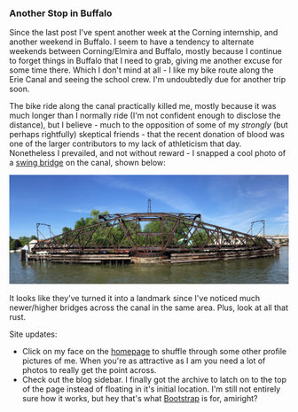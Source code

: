 ### Another Stop in Buffalo

Since the last post I've spent another week at the Corning internship, and another weekend in Buffalo. I seem to have a tendency to alternate weekends between Corning/Elmira and Buffalo, mostly because I continue to forget things in Buffalo that I need to grab, giving me another excuse for some time there. Which I don't mind at all - I like my bike route along the Erie Canal and seeing the school crew. I'm undoubtedly due for another trip soon.

The bike ride along the canal practically killed me, mostly because it was much longer than I normally ride (I'm not confident enough to disclose the distance), but I believe - much to the opposition of some of my _strongly_ (but perhaps rightfully) skeptical friends - that the recent donation of blood was one of the larger contributors to my lack of athleticism that day. Nonetheless I prevailed, and not without reward - I snapped a cool photo of a [swing bridge](https://en.wikipedia.org/wiki/Swing_bridge) on the canal, shown below:

![Erie Canal swing bridge](res/Erie_Canal_swing_bridge.jpg "Erie Canal swing bridge")

It looks like they've turned it into a landmark since I've noticed much newer/higher bridges across the canal in the same area. Plus, look at all that rust.

Site updates:
- Click on my face on the [homepage](home.php) to shuffle through some other profile pictures of me. When you're as attractive as I am you need a lot of photos to really get the point across.
- Check out the blog sidebar. I finally got the archive to latch on to the top of the page instead of floating in it's initial location. I'm still not entirely sure how it works, but hey that's what [Bootstrap](http://getbootstrap.com/) is for, amiright?

